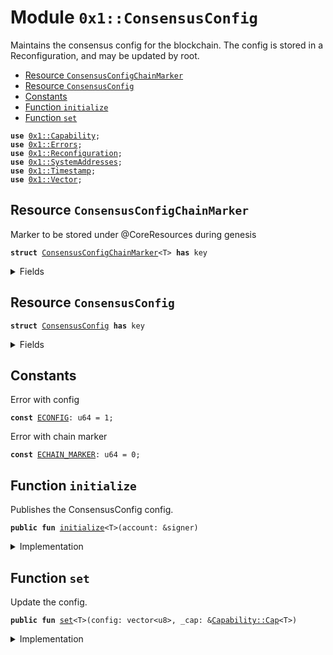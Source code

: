 
<a name="0x1_ConsensusConfig"></a>

# Module `0x1::ConsensusConfig`

Maintains the consensus config for the blockchain. The config is stored in a
Reconfiguration, and may be updated by root.


-  [Resource `ConsensusConfigChainMarker`](#0x1_ConsensusConfig_ConsensusConfigChainMarker)
-  [Resource `ConsensusConfig`](#0x1_ConsensusConfig_ConsensusConfig)
-  [Constants](#@Constants_0)
-  [Function `initialize`](#0x1_ConsensusConfig_initialize)
-  [Function `set`](#0x1_ConsensusConfig_set)


<pre><code><b>use</b> <a href="../../../../../../../experimental/releases/artifacts/current/build/MoveStdlib/docs/Capability.md#0x1_Capability">0x1::Capability</a>;
<b>use</b> <a href="../../../../../../../experimental/releases/artifacts/current/build/MoveStdlib/docs/Errors.md#0x1_Errors">0x1::Errors</a>;
<b>use</b> <a href="Reconfiguration.md#0x1_Reconfiguration">0x1::Reconfiguration</a>;
<b>use</b> <a href="SystemAddresses.md#0x1_SystemAddresses">0x1::SystemAddresses</a>;
<b>use</b> <a href="Timestamp.md#0x1_Timestamp">0x1::Timestamp</a>;
<b>use</b> <a href="../../../../../../../experimental/releases/artifacts/current/build/MoveStdlib/docs/Vector.md#0x1_Vector">0x1::Vector</a>;
</code></pre>



<a name="0x1_ConsensusConfig_ConsensusConfigChainMarker"></a>

## Resource `ConsensusConfigChainMarker`

Marker to be stored under @CoreResources during genesis


<pre><code><b>struct</b> <a href="ConsensusConfig.md#0x1_ConsensusConfig_ConsensusConfigChainMarker">ConsensusConfigChainMarker</a>&lt;T&gt; <b>has</b> key
</code></pre>



<details>
<summary>Fields</summary>


<dl>
<dt>
<code>dummy_field: bool</code>
</dt>
<dd>

</dd>
</dl>


</details>

<a name="0x1_ConsensusConfig_ConsensusConfig"></a>

## Resource `ConsensusConfig`



<pre><code><b>struct</b> <a href="ConsensusConfig.md#0x1_ConsensusConfig">ConsensusConfig</a> <b>has</b> key
</code></pre>



<details>
<summary>Fields</summary>


<dl>
<dt>
<code>config: vector&lt;u8&gt;</code>
</dt>
<dd>

</dd>
</dl>


</details>

<a name="@Constants_0"></a>

## Constants


<a name="0x1_ConsensusConfig_ECONFIG"></a>

Error with config


<pre><code><b>const</b> <a href="ConsensusConfig.md#0x1_ConsensusConfig_ECONFIG">ECONFIG</a>: u64 = 1;
</code></pre>



<a name="0x1_ConsensusConfig_ECHAIN_MARKER"></a>

Error with chain marker


<pre><code><b>const</b> <a href="ConsensusConfig.md#0x1_ConsensusConfig_ECHAIN_MARKER">ECHAIN_MARKER</a>: u64 = 0;
</code></pre>



<a name="0x1_ConsensusConfig_initialize"></a>

## Function `initialize`

Publishes the ConsensusConfig config.


<pre><code><b>public</b> <b>fun</b> <a href="ConsensusConfig.md#0x1_ConsensusConfig_initialize">initialize</a>&lt;T&gt;(account: &signer)
</code></pre>



<details>
<summary>Implementation</summary>


<pre><code><b>public</b> <b>fun</b> <a href="ConsensusConfig.md#0x1_ConsensusConfig_initialize">initialize</a>&lt;T&gt;(account: &signer) {
    <a href="Timestamp.md#0x1_Timestamp_assert_genesis">Timestamp::assert_genesis</a>();
    <a href="SystemAddresses.md#0x1_SystemAddresses_assert_core_resource">SystemAddresses::assert_core_resource</a>(account);
    <b>assert</b>!(
        !<b>exists</b>&lt;<a href="ConsensusConfig.md#0x1_ConsensusConfig_ConsensusConfigChainMarker">ConsensusConfigChainMarker</a>&lt;T&gt;&gt;(@CoreResources),
        <a href="../../../../../../../experimental/releases/artifacts/current/build/MoveStdlib/docs/Errors.md#0x1_Errors_already_published">Errors::already_published</a>(<a href="ConsensusConfig.md#0x1_ConsensusConfig_ECHAIN_MARKER">ECHAIN_MARKER</a>)
    );

    <b>assert</b>!(
        !<b>exists</b>&lt;<a href="ConsensusConfig.md#0x1_ConsensusConfig">ConsensusConfig</a>&gt;(@CoreResources),
        <a href="../../../../../../../experimental/releases/artifacts/current/build/MoveStdlib/docs/Errors.md#0x1_Errors_already_published">Errors::already_published</a>(<a href="ConsensusConfig.md#0x1_ConsensusConfig_ECONFIG">ECONFIG</a>)
    );
    <b>move_to</b>(account, <a href="ConsensusConfig.md#0x1_ConsensusConfig_ConsensusConfigChainMarker">ConsensusConfigChainMarker</a>&lt;T&gt;{});
    <b>move_to</b>(account, <a href="ConsensusConfig.md#0x1_ConsensusConfig">ConsensusConfig</a> { config: <a href="../../../../../../../experimental/releases/artifacts/current/build/MoveStdlib/docs/Vector.md#0x1_Vector_empty">Vector::empty</a>() });
}
</code></pre>



</details>

<a name="0x1_ConsensusConfig_set"></a>

## Function `set`

Update the config.


<pre><code><b>public</b> <b>fun</b> <a href="ConsensusConfig.md#0x1_ConsensusConfig_set">set</a>&lt;T&gt;(config: vector&lt;u8&gt;, _cap: &<a href="../../../../../../../experimental/releases/artifacts/current/build/MoveStdlib/docs/Capability.md#0x1_Capability_Cap">Capability::Cap</a>&lt;T&gt;)
</code></pre>



<details>
<summary>Implementation</summary>


<pre><code><b>public</b> <b>fun</b> <a href="ConsensusConfig.md#0x1_ConsensusConfig_set">set</a>&lt;T&gt;(config: vector&lt;u8&gt;, _cap: &Cap&lt;T&gt;) <b>acquires</b> <a href="ConsensusConfig.md#0x1_ConsensusConfig">ConsensusConfig</a> {
    <b>assert</b>!(<b>exists</b>&lt;<a href="ConsensusConfig.md#0x1_ConsensusConfig_ConsensusConfigChainMarker">ConsensusConfigChainMarker</a>&lt;T&gt;&gt;(@CoreResources), <a href="../../../../../../../experimental/releases/artifacts/current/build/MoveStdlib/docs/Errors.md#0x1_Errors_not_published">Errors::not_published</a>(<a href="ConsensusConfig.md#0x1_ConsensusConfig_ECHAIN_MARKER">ECHAIN_MARKER</a>));
    <b>let</b> config_ref = &<b>mut</b> <b>borrow_global_mut</b>&lt;<a href="ConsensusConfig.md#0x1_ConsensusConfig">ConsensusConfig</a>&gt;(@CoreResources).config;
    *config_ref = config;
    <a href="Reconfiguration.md#0x1_Reconfiguration_reconfigure">Reconfiguration::reconfigure</a>();
}
</code></pre>



</details>


[//]: # ("File containing references which can be used from documentation")
[ACCESS_CONTROL]: https://github.com/diem/dip/blob/main/dips/dip-2.md
[ROLE]: https://github.com/diem/dip/blob/main/dips/dip-2.md#roles
[PERMISSION]: https://github.com/diem/dip/blob/main/dips/dip-2.md#permissions
